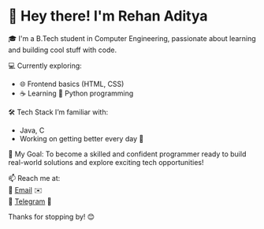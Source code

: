 # 👋 Hey there! I'm Rehan Aditya

🎓 I'm a B.Tech student in Computer Engineering, passionate about learning and building cool stuff with code.

💻 Currently exploring:
- 🌐 Frontend basics (HTML, CSS)
- ☕ Learning 🐍 Python programming

🛠️ Tech Stack I’m familiar with:
- Java, C
- Working on getting better every day 💪

🎯 My Goal:
To become a skilled and confident programmer ready to build real-world solutions and explore exciting tech opportunities!

📫 Reach me at:  
📧 [Email](mailto:rehanaditya0812@gmail.com) ✉️  
💬 [Telegram](https://t.me/rehanaditya8) 📲

Thanks for stopping by! 😊
